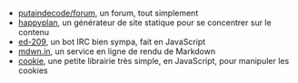- [putaindecode/forum](https://github.com/putaindecode/forum),
un forum, tout simplement
- [happyplan](https://github.com/happyplan/happyplan),
un générateur de site statique pour se concentrer sur le contenu
- [ed-209](https://github.com/putaindecode/ed-209),
un bot IRC bien sympa, fait en JavaScript
- [mdwn.in](https://github.com/putaindecode/mdwn.in),
un service en ligne de rendu de Markdown
- [cookie](https://github.com/putaindecode/cookie),
une petite librairie très simple, en JavaScript, pour manipuler les cookies

